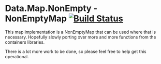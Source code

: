 # Data.Map.NonEmpty - NonEmptyMap [![Build Status](https://travis-ci.com/ChristopherDavenport/NonEmptyMap.svg?branch=master)](https://travis-ci.com/ChristopherDavenport/NonEmptyMap)

This map implementation is a NonEmptyMap that can be used where that is necessary. Hopefully slowly porting over more and more functions from the containers libraries.

There is a lot more work to be done, so please feel free to help get this operational.